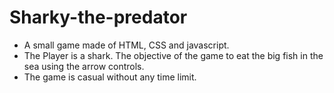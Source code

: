 # Sharky-the-predator
- A small game made of HTML, CSS and javascript.
- The Player is a shark. The objective of the game to eat the big fish in the sea using the arrow controls.
- The game is casual without any time limit.
